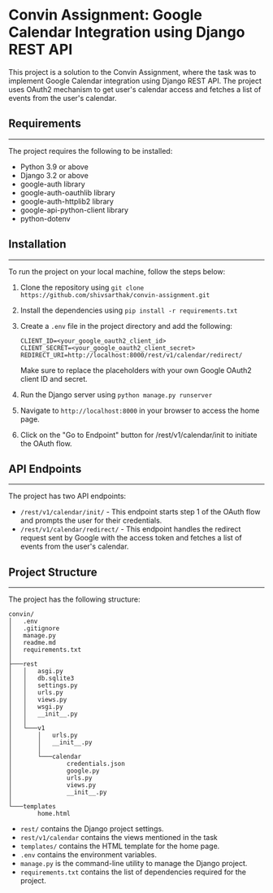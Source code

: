 # Convin Assignment: Google Calendar Integration using Django REST API


This project is a solution to the Convin Assignment, where the task was to implement Google Calendar integration using Django REST API. The project uses OAuth2 mechanism to get user's calendar access and fetches a list of events from the user's calendar.

## Requirements
---
The project requires the following to be installed:

- Python 3.9 or above
- Django 3.2 or above
- google-auth library
- google-auth-oauthlib library
- google-auth-httplib2 library
- google-api-python-client library
- python-dotenv

## Installation
------------
To run the project on your local machine, follow the steps below:

1. Clone the repository using `git clone https://github.com/shivsarthak/convin-assignment.git`

2. Install the dependencies using `pip install -r requirements.txt`

3. Create a `.env` file in the project directory and add the following:

    ```
    CLIENT_ID=<your_google_oauth2_client_id>
    CLIENT_SECRET=<your_google_oauth2_client_secret>
    REDIRECT_URI=http://localhost:8000/rest/v1/calendar/redirect/
    ```

    Make sure to replace the placeholders with your own Google OAuth2 client ID and secret.

4. Run the Django server using `python manage.py runserver`

5. Navigate to `http://localhost:8000` in your browser to access the home page.

6. Click on the "Go to Endpoint" button for /rest/v1/calendar/init to initiate the OAuth flow.

## API Endpoints
-------------
The project has two API endpoints:

- `/rest/v1/calendar/init/` - This endpoint starts step 1 of the OAuth flow and prompts the user for their credentials.
- `/rest/v1/calendar/redirect/` - This endpoint handles the redirect request sent by Google with the access token and fetches a list of events from the user's calendar.

## Project Structure
------------------
The project has the following structure:
```
convin/
│   .env
│   .gitignore
│   manage.py
│   readme.md
│   requirements.txt
│
├───rest
│   │   asgi.py
│   │   db.sqlite3
│   │   settings.py
│   │   urls.py
│   │   views.py
│   │   wsgi.py
│   │   __init__.py
│   │
│   └───v1
│       │   urls.py
│       │   __init__.py
│       │
│       └───calendar
│               credentials.json
│               google.py
│               urls.py
│               views.py
│               __init__.py
│
└───templates
        home.html
```

- `rest/` contains the Django project settings.
- `rest/v1/calendar` contains the views mentioned in the task
- `templates/` contains the HTML template for the home page.
- `.env` contains the environment variables.
- `manage.py` is the command-line utility to manage the Django project.
- `requirements.txt` contains the list of dependencies required for the project.
